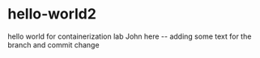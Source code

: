 # hello-world2
hello world for containerization lab
John here -- adding some text for the branch and commit change
